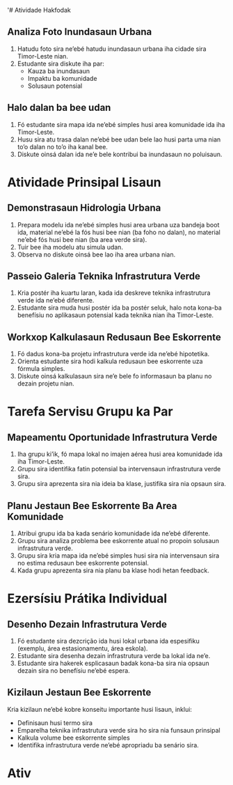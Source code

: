 '# Atividade Hakfodak 

## Analiza Foto Inundasaun Urbana
1. Hatudu foto sira ne’ebé hatudu inundasaun urbana iha cidade sira Timor-Leste nian.
2. Estudante sira diskute iha par:
   - Kauza ba inundasaun
   - Impaktu ba komunidade
   - Solusaun potensial

## Halo dalan ba bee udan 
1. Fó estudante sira mapa ida ne’ebé simples husi area komunidade ida iha Timor-Leste.
2. Husu sira atu trasa dalan ne’ebé bee udan bele lao husi parta uma nian to’o dalan no to’o iha kanal bee.
3. Diskute oinsá dalan ida ne’e bele kontribui ba inundasaun no poluisaun. 

# Atividade Prinsipal Lisaun

## Demonstrasaun Hidrologia Urbana
1. Prepara modelu ida ne’ebé simples husi area urbana uza bandeja boot ida, material ne’ebé la fós husi bee nian (ba foho no dalan), no material ne’ebé fós husi bee nian (ba area verde sira).
2. Tuir bee iha modelu atu simula udan.
3. Observa no diskute oinsá bee lao iha area urbana nian.

## Passeio Galeria Teknika Infrastrutura Verde
1. Kria postér iha kuartu laran, kada ida deskreve teknika infrastrutura verde ida ne’ebé diferente.
2. Estudante sira muda husi postér ida ba postér seluk, halo nota kona-ba benefísiu no aplikasaun potensial kada teknika nian iha Timor-Leste.

## Workxop Kalkulasaun Redusaun Bee Eskorrente
1. Fó dadus kona-ba projetu infrastrutura verde ida ne’ebé hipotetika.
2. Orienta estudante sira hodi kalkula redusaun bee eskorrente uza fórmula simples.
3. Diskute oinsá kalkulasaun sira ne’e bele fo informasaun ba planu no dezain projetu nian.

# Tarefa Servisu Grupu ka Par

## Mapeamentu Oportunidade Infrastrutura Verde
1. Iha grupu ki’ik, fó mapa lokal no imajen aérea husi area komunidade ida iha Timor-Leste.
2. Grupu sira identifika fatin potensial ba intervensaun infrastrutura verde sira.
3. Grupu sira aprezenta sira nia ideia ba klase, justifika sira nia opsaun sira.

## Planu Jestaun Bee Eskorrente Ba Area Komunidade
1. Atribui grupu ida ba kada senário komunidade ida ne’ebé diferente.
2. Grupu sira analiza problema bee eskorrente atual no propoin solusaun infrastrutura verde.
3. Grupu sira kria mapa ida ne’ebé simples husi sira nia intervensaun sira no estima redusaun bee eskorrente potensial.
4. Kada grupu aprezenta sira nia planu ba klase hodi hetan feedback.

# Ezersísiu Prátika Individual

## Desenho Dezain Infrastrutura Verde
1. Fó estudante sira dezcrição ida husi lokal urbana ida espesifiku (exemplu, área estasionamentu, área eskola).
2. Estudante sira desenha dezain infrastrutura verde ba lokal ida ne’e.
3. Estudante sira hakerek esplicasaun badak kona-ba sira nia opsaun dezain sira no benefísiu ne’ebé espera.

## Kizilaun Jestaun Bee Eskorrente
Kria kizilaun ne’ebé kobre konseitu importante husi lisaun, inklui:
- Definisaun husi termo sira
- Emparelha teknika infrastrutura verde sira ho sira nia funsaun prinsipal
- Kalkula volume bee eskorrente simples
- Identifika infrastrutura verde ne’ebé apropriadu ba senário sira.

# Ativ